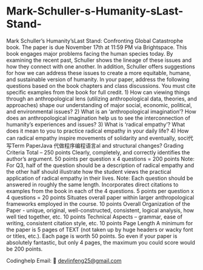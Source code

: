 # Mark-Schuller-s-Humanity-sLast-Stand-
Mark  Schuller’s Humanity’sLast Stand:
Confronting Global Catastrophe book. The paper is due November 17th at 11:59 PM via Brightspace. This book engages major problems facing the human species today. By examining the recent past, Schuller shows the lineage of these issues and how they connect with one  another. In addition, Schuller offers suggestions for how we can address these issues to create a more equitable, humane, and sustainable version of humanity. In your paper,   address the following questions based on the book chapters and class discussions. You must cite specific examples from the book for full credit. 1)  How can viewing things through an anthropological lens (utilizing anthropological data, theories, and approaches) shape our understanding of major social, economic, political, and environmental issues? 2)  What is an ‘anthropological imagination’? How does an anthropological imagination help us to see the interconnection of humanity’s experiences and issues? 3)  What is ‘radical empathy’? What does it mean to you to practice radical empathy in your daily life? 4)  How can radical empathy inspire movements of solidarity and eventually, soci代 写Term PaperJava 代做程序编程语言al and structural changes? Grading Criteria Total – 250 points Clearly, completely, and correctly identifies the author’s argument. 50 points per question x 4 questions = 200 points Note: For Q3, half of the question should be a description of radical empathy and the other half should illustrate how the student views the practical application of radical empathy in their lives. Note: Each question should be answered in roughly the same length. Incorporates direct citations to examples from the book in each of the 4 questions. 5 points per question x 4 questions = 20 points Situates overall paper within larger anthropological frameworks employed in the course. 10 points Overall Organization of the Paper - unique, original, well-constructed, consistent, logical analysis, how well tied together, etc. 10 points Technical Aspects – grammar, ease of writing, consistent citation style, etc. 10 points Page Length A minimum for the paper is 5 pages of TEXT (not taken up by huge headers or wacky font or titles, etc.). Each page is worth 50 points. So even if your paper is absolutely fantastic, but only 4 pages, the maximum you could score would be 200 points.

Codinghelp Email:  📧 devlinfeng25@gmail.com
